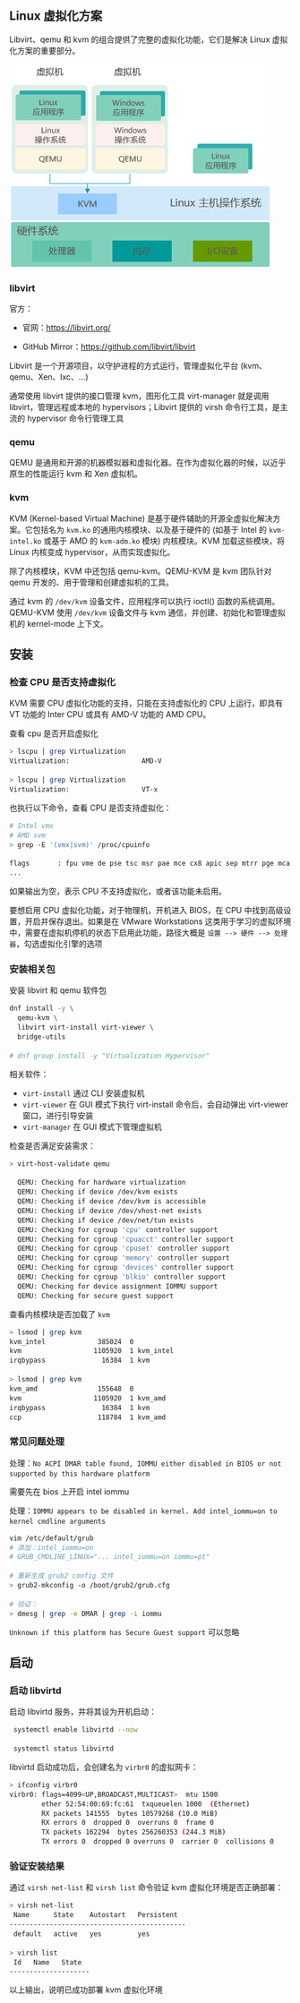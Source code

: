 ## Linux 虚拟化方案

Libvirt、qemu 和 kvm 的组合提供了完整的虚拟化功能，它们是解决 Linux 虚拟化方案的重要部分。

![img](.assets/kvm-architecture.png)

### libvirt

官方：

- 官网：<https://libvirt.org/>

- GitHub Mirror：<https://github.com/libvirt/libvirt>

Libvirt 是一个开源项目，以守护进程的方式运行，管理虚拟化平台 (kvm、qemu、Xen、lxc、...)

通常使用 libvirt 提供的接口管理 kvm，图形化工具 virt-manager 就是调用 libvirt，管理远程或本地的 hypervisors；Libvirt 提供的 virsh 命令行工具，是主流的 hypervisor 命令行管理工具

### qemu

QEMU 是通用和开源的机器模拟器和虚拟化器。在作为虚拟化器的时候，以近乎原生的性能运行 kvm 和 Xen 虚拟机。

### kvm

KVM (Kernel-based Virtual Machine) 是基于硬件辅助的开源全虚拟化解决方案。它包括名为 `kvm.ko` 的通用内核模块、以及基于硬件的 (如基于 Intel 的 `kvm-intel.ko` 或基于 AMD 的 `kvm-adm.ko` 模块) 内核模块。KVM 加载这些模块，将 Linux 内核变成 hypervisor，从而实现虚拟化。

除了内核模块，KVM 中还包括 qemu-kvm。QEMU-KVM 是 kvm 团队针对 qemu 开发的、用于管理和创建虚拟机的工具。

通过 kvm 的 `/dev/kvm` 设备文件，应用程序可以执行 ioctl() 函数的系统调用。QEMU-KVM 使用 `/dev/kvm` 设备文件与 kvm 通信，并创建、初始化和管理虚拟机的 kernel-mode 上下文。

## 安装

### 检查 CPU 是否支持虚拟化

KVM 需要 CPU 虚拟化功能的支持，只能在支持虚拟化的 CPU 上运行，即具有 VT 功能的 Inter CPU 或具有 AMD-V 功能的 AMD CPU。

查看 cpu 是否开启虚拟化

```bash
> lscpu | grep Virtualization
Virtualization:                  AMD-V

> lscpu | grep Virtualization
Virtualization:                  VT-x
```

也执行以下命令，查看 CPU 是否支持虚拟化：

```bash
# Intel vmx
# AMD svm
> grep -E '(vmx|svm)' /proc/cpuinfo

flags		: fpu vme de pse tsc msr pae mce cx8 apic sep mtrr pge mca cmov pat pse36 clflush mmx fxsr sse sse2 ss syscall nx pdpe1gb rdtscp lm constant_tsc arch_perfmon nopl xtopology tsc_reliable nonstop_tsc cpuid pni pclmulqdq vmx ssse3 fma cx16 pcid sse4_1 sse4_2 x2apic movbe popcnt tsc_deadline_timer xsave avx f16c rdrand hypervisor lahf_lm abm 3dnowprefetch cpuid_fault invpcid_single pti ssbd ibrs ibpb stibp tpr_shadow vnmi ept vpid ept_ad fsgsbase tsc_adjust bmi1 avx2 smep bmi2 invpcid rdseed adx smap clflushopt xsaveopt xsavec xgetbv1 xsaves arat md_clear flush_l1d arch_capabilities
...
```

如果输出为空，表示 CPU 不支持虚拟化，或者该功能未启用。

要想启用 CPU 虚拟化功能，对于物理机，开机进入 BIOS，在 CPU 中找到高级设置，开启并保存退出。如果是在 VMware Workstations 这类用于学习的虚拟环境中，需要在虚拟机停机的状态下启用此功能，路径大概是 `设置 --> 硬件 --> 处理器`，勾选虚拟化引擎的选项

### 安装相关包

安装 libvirt 和 qemu 软件包

```bash
dnf install -y \
  qemu-kvm \
  libvirt virt-install virt-viewer \
  bridge-utils

# dnf group install -y "Virtualization Hypervisor"
```

相关软件：

- `virt-install` 通过 CLI 安装虚拟机
- `virt-viewer` 在 GUI 模式下执行 virt-install 命令后，会自动弹出 virt-viewer 窗口，进行引导安装
- `virt-manager` 在 GUI 模式下管理虚拟机 

检查是否满足安装需求：

```bash
> virt-host-validate qemu

  QEMU: Checking for hardware virtualization                                 : PASS
  QEMU: Checking if device /dev/kvm exists                                   : PASS
  QEMU: Checking if device /dev/kvm is accessible                            : PASS
  QEMU: Checking if device /dev/vhost-net exists                             : PASS
  QEMU: Checking if device /dev/net/tun exists                               : PASS
  QEMU: Checking for cgroup 'cpu' controller support                         : PASS
  QEMU: Checking for cgroup 'cpuacct' controller support                     : PASS
  QEMU: Checking for cgroup 'cpuset' controller support                      : PASS
  QEMU: Checking for cgroup 'memory' controller support                      : PASS
  QEMU: Checking for cgroup 'devices' controller support                     : PASS
  QEMU: Checking for cgroup 'blkio' controller support                       : PASS
  QEMU: Checking for device assignment IOMMU support                         : WARN (No ACPI DMAR table found, IOMMU either disabled in BIOS or not supported by this hardware platform)
  QEMU: Checking for secure guest support                                    : WARN (Unknown if this platform has Secure Guest support)
```

查看内核模块是否加载了 `kvm`

```bash
> lsmod | grep kvm
kvm_intel             385024  0
kvm                  1105920  1 kvm_intel
irqbypass              16384  1 kvm

> lsmod | grep kvm
kvm_amd               155648  0
kvm                  1105920  1 kvm_amd
irqbypass              16384  1 kvm
ccp                   118784  1 kvm_amd
```

### 常见问题处理

处理：`No ACPI DMAR table found, IOMMU either disabled in BIOS or not supported by this hardware platform`

需要先在 bios 上开启 intel iommu

处理：`IOMMU appears to be disabled in kernel. Add intel_iommu=on to kernel cmdline arguments`

```bash
vim /etc/default/grub
# 添加：intel_iommu=on
# GRUB_CMDLINE_LINUX="... intel_iommu=on iommu=pt"

# 重新生成 grub2 config 文件
> grub2-mkconfig -o /boot/grub2/grub.cfg

# 验证：
> dmesg | grep -e DMAR | grep -i iommu
```

`Unknown if this platform has Secure Guest support` 可以忽略

## 启动

### 启动 libvirtd

启动 libvirtd 服务，并将其设为开机启动：

```bash
 systemctl enable libvirtd --now
 
 systemctl status libvirtd
```

libvirtd 启动成功后，会创建名为 `virbr0` 的虚拟网卡：

```bash
> ifconfig virbr0
virbr0: flags=4099<UP,BROADCAST,MULTICAST>  mtu 1500
        ether 52:54:00:69:fc:61  txqueuelen 1000  (Ethernet)
        RX packets 141555  bytes 10579268 (10.0 MiB)
        RX errors 0  dropped 0  overruns 0  frame 0
        TX packets 162294  bytes 256260353 (244.3 MiB)
        TX errors 0  dropped 0 overruns 0  carrier 0  collisions 0
```

### 验证安装结果

通过 `virsh net-list` 和 `virsh list` 命令验证 kvm 虚拟化环境是否正确部署：

```bash
> virsh net-list
 Name      State    Autostart   Persistent
--------------------------------------------
 default   active   yes         yes

> virsh list
 Id   Name   State
--------------------

```

以上输出，说明已成功部署 kvm 虚拟化环境
